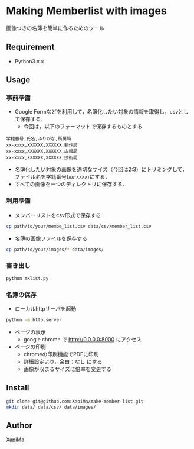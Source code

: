 # Making Memberlist with images

画像つきの名簿を簡単に作るためのツール

## Requirement

-   Python3.x.x

## Usage

### 事前準備

-   Google Formなどを利用して，名簿化したい対象の情報を取得し，csvとして保存する．
    -   今回は，以下のフォーマットで保存するものとする

```csv
学籍番号,氏名,ふりがな,所属局
xx-xxxx,XXXXXX,XXXXXX,制作局
xx-xxxx,XXXXXX,XXXXXX,広報局
xx-xxxx,XXXXXX,XXXXXX,技術局
```

-   名簿化したい対象の画像を適切なサイズ（今回は2:3）にトリミングして，ファイル名を学籍番号(xx-xxxx)にする．
-   すべての画像を一つのディレクトリに保存する．

### 利用準備

-   メンバーリストをcsv形式で保存する

```bash
cp path/to/your/membe_list.csv data/csv/member_list.csv
```

-   名簿の画像ファイルを保存する

```bash
cp path/to/your/images/* data/images/
```

### 書き出し

```bash
python mklist.py
```

### 名簿の保存

-   ローカルhttpサーバを起動

```bash
python -m http.server
```

-   ページの表示
    -   google chrome で <http://0.0.0.0:8000> にアクセス
-   ページの印刷
    -   chromeの印刷機能でPDFに印刷
    -   詳細設定より，余白：なし にする
    -   画像が収まるサイズに倍率を変更する


## Install
```bash
git clone git@github.com:XapiMa/make-member-list.git
mkdir data/ data/csv/ data/images/
```

## Author

[XapiMa](https://github.com/XapiMa)
